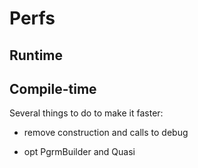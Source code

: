 # Perfs



## Runtime





## Compile-time

Several things to do to make it faster:

 - remove construction and calls to debug
 
 - opt PgrmBuilder and Quasi








